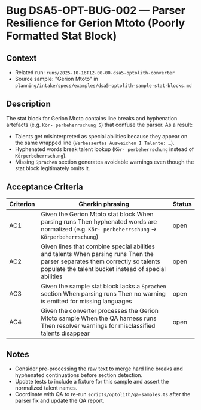 # Bug DSA5-OPT-BUG-002 — Parser Resilience for Gerion Mtoto (Poorly Formatted Stat Block)

## Context
- Related run: `runs/2025-10-16T12-00-00-dsa5-optolith-converter`
- Source sample: "Gerion Mtoto" in `planning/intake/specs/examples/dsa5-optolith-sample-stat-blocks.md`

## Description
The stat block for Gerion Mtoto contains line breaks and hyphenation artefacts (e.g. `Kör- perbeherrschung 5`) that confuse the parser. As a result:
- Talents get misinterpreted as special abilities because they appear on the same wrapped line (`Verbessertes Ausweichen I Talente: …`).
- Hyphenated words break talent lookup (`Kör- perbeherrschung` instead of `Körperbeherrschung`).
- Missing `Sprachen` section generates avoidable warnings even though the stat block legitimately omits it.

## Acceptance Criteria
| Criterion | Gherkin phrasing | Status |
| --- | --- | --- |
| AC1 | Given the Gerion Mtoto stat block When parsing runs Then hyphenated words are normalized (e.g. `Kör- perbeherrschung` → `Körperbeherrschung`) | open |
| AC2 | Given lines that combine special abilities and talents When parsing runs Then the parser separates them correctly so talents populate the talent bucket instead of special abilities | open |
| AC3 | Given the sample stat block lacks a `Sprachen` section When parsing runs Then no warning is emitted for missing languages | open |
| AC4 | Given the converter processes the Gerion Mtoto sample When the QA harness runs Then resolver warnings for misclassified talents disappear | open |

## Notes
- Consider pre-processing the raw text to merge hard line breaks and hyphenated continuations before section detection.
- Update tests to include a fixture for this sample and assert the normalized talent names.
- Coordinate with QA to re-run `scripts/optolith/qa-samples.ts` after the parser fix and update the QA report.
